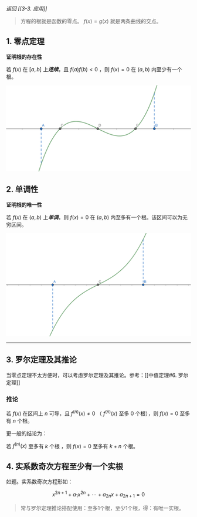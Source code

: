 *返回 [[3-3. 应用]]*

>方程的根就是函数的零点。 $f(x) = g(x)$ 就是两条曲线的交点。

## 1. 零点定理

**证明根的存在性**

若 $f(x)$ 在 $[a,b]$ 上***连续***，且 $f(a)f(b)<0$ ，则 $f(x)=0$ 在 $(a,b)$ 内至少有一个根。

![lingdian](/assets/diff_eq_1.jpg)

## 2. 单调性

**证明根的唯一性**

若 $f(x)$ 在 $(a,b)$ 上***单调***，则 $f(x)=0$ 在 $(a,b)$ 内至多有一个根。该区间可以为无穷区间。

![dandiao](/assets/diff_eq_2.jpg)

***

## 3. 罗尔定理及其推论

当零点定理不太方便时，可以考虑罗尔定理及其推论。参考：[[中值定理#6. 罗尔定理]]

### 推论

若 $f(x)$ 在区间上 $n$ 可导，且 $f^{(n)}(x) \ne 0$ （ $f^{(n)}(x)$ 至多 $0$ 个根），则 $f(x)=0$ 至多有 $n$ 个根。

更一般的结论为：

若 $f^{(n)}(x)$ 至多有 $k$ 个根 ，则 $f(x)=0$ 至多有 $k+n$ 个根。

## 4. 实系数奇次方程至少有一个实根

如题。实系数奇次方程形如：

$$
x^{2n+1}+a_1x^{2n}+\cdots+a_{2n}x+a_{2n+1}=0
$$

> 常与罗尔定理推论搭配使用：至多1个根，至少1个根，得：有唯一实根。